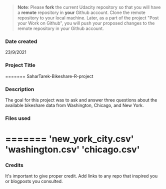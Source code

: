 >**Note**: Please **fork** the current Udacity repository so that you will have a **remote** repository in **your** Github account. Clone the remote repository to your local machine. Later, as a part of the project "Post your Work on Github", you will push your proposed changes to the remote repository in your Github account.

### Date created
23/9/2021

### Project Title
=======
SaharTarek-Bikeshare-R-project

### Description
The goal for this project was to ask and answer three questions about the available bikeshare data from Washington, Chicago, and New York.

### Files used
=======
'new_york_city.csv'
'washington.csv'
'chicago.csv'
=======

### Credits
It's important to give proper credit. Add links to any repo that inspired you or blogposts you consulted.

